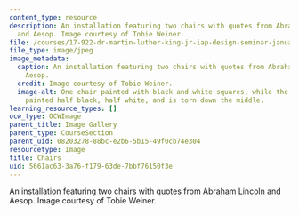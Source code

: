 ```yaml
---
content_type: resource
description: An installation featuring two chairs with quotes from Abraham Lincoln
  and Aesop. Image courtesy of Tobie Weiner.
file: /courses/17-922-dr-martin-luther-king-jr-iap-design-seminar-january-iap-2013/5661ac633a76f17963de7bbf76150f3e_Chairnew.jpg
file_type: image/jpeg
image_metadata:
  caption: An installation featuring two chairs with quotes from Abraham Lincoln and
    Aesop.
  credit: Image courtesy of Tobie Weiner.
  image-alt: One chair painted with black and white squares, while the another is
    painted half black, half white, and is torn down the middle.
learning_resource_types: []
ocw_type: OCWImage
parent_title: Image Gallery
parent_type: CourseSection
parent_uid: 08203278-88bc-e2b6-5b15-49f0cb74e304
resourcetype: Image
title: Chairs
uid: 5661ac63-3a76-f179-63de-7bbf76150f3e
---
```

An installation featuring two chairs with quotes from Abraham Lincoln and Aesop. Image courtesy of Tobie Weiner.

